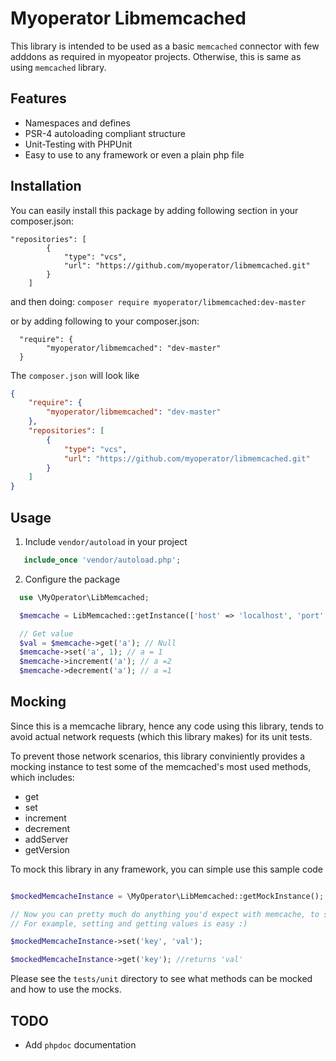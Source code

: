 # Myoperator Libmemcached

This library is intended to be used as a basic `memcached` connector with few adddons as required in myopeator projects. Otherwise, this is same as using `memcached` library.

## Features

* Namespaces and defines
* PSR-4 autoloading compliant structure
* Unit-Testing with PHPUnit
* Easy to use to any framework or even a plain php file

## Installation

You can easily install this package by adding following section in your composer.json:

```
"repositories": [
        {
            "type": "vcs",
            "url": "https://github.com/myoperator/libmemcached.git"
        }
    ]
```
and then doing: `composer require myoperator/libmemcached:dev-master`

or by adding following to your composer.json:

```
  "require": {
        "myoperator/libmemcached": "dev-master"
  }
```

The `composer.json` will look like

```json
{
    "require": {
        "myoperator/libmemcached": "dev-master"
    },
    "repositories": [
        {
            "type": "vcs",
            "url": "https://github.com/myoperator/libmemcached.git"
        }
    ]
}
```

## Usage

1. Include `vendor/autoload` in your project
```php
   include_once 'vendor/autoload.php';
```

2. Configure the package

```php
  use \MyOperator\LibMemcached;

  $memcache = LibMemcached::getInstance(['host' => 'localhost', 'port' => '11211']); //defaults to 127.0.0.1:11211

  // Get value
  $val = $memcache->get('a'); // Null
  $memcache->set('a', 1); // a = 1
  $memcache->increment('a'); // a =2
  $memcache->decrement('a'); // a =1
```

## Mocking

Since this is a memcache library, hence any code using this library, tends to avoid actual network requests (which this library
makes) for its unit tests. 

To prevent those network scenarios, this library conviniently provides a mocking instance to test some of the memcached's most
used methods, which includes:

- get
- set
- increment
- decrement
- addServer
- getVersion

To mock this library in any framework, you can simple use this sample code

```php

$mockedMemcacheInstance = \MyOperator\LibMemcached::getMockInstance();

// Now you can pretty much do anything you'd expect with memcache, to simulate unit test behaviours
// For example, setting and getting values is easy :)

$mockedMemcacheInstance->set('key', 'val');

$mockedMemcacheInstance->get('key'); //returns 'val'
```

Please see the `tests/unit` directory to see what methods can be mocked and how to use the mocks.

## TODO

- Add `phpdoc` documentation

